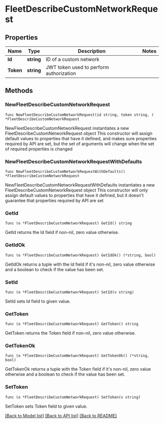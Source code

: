 # FleetDescribeCustomNetworkRequest

## Properties

Name | Type | Description | Notes
------------ | ------------- | ------------- | -------------
**Id** | **string** | ID of a custom network | 
**Token** | **string** | JWT token used to perform authorization | 

## Methods

### NewFleetDescribeCustomNetworkRequest

`func NewFleetDescribeCustomNetworkRequest(id string, token string, ) *FleetDescribeCustomNetworkRequest`

NewFleetDescribeCustomNetworkRequest instantiates a new FleetDescribeCustomNetworkRequest object
This constructor will assign default values to properties that have it defined,
and makes sure properties required by API are set, but the set of arguments
will change when the set of required properties is changed

### NewFleetDescribeCustomNetworkRequestWithDefaults

`func NewFleetDescribeCustomNetworkRequestWithDefaults() *FleetDescribeCustomNetworkRequest`

NewFleetDescribeCustomNetworkRequestWithDefaults instantiates a new FleetDescribeCustomNetworkRequest object
This constructor will only assign default values to properties that have it defined,
but it doesn't guarantee that properties required by API are set

### GetId

`func (o *FleetDescribeCustomNetworkRequest) GetId() string`

GetId returns the Id field if non-nil, zero value otherwise.

### GetIdOk

`func (o *FleetDescribeCustomNetworkRequest) GetIdOk() (*string, bool)`

GetIdOk returns a tuple with the Id field if it's non-nil, zero value otherwise
and a boolean to check if the value has been set.

### SetId

`func (o *FleetDescribeCustomNetworkRequest) SetId(v string)`

SetId sets Id field to given value.


### GetToken

`func (o *FleetDescribeCustomNetworkRequest) GetToken() string`

GetToken returns the Token field if non-nil, zero value otherwise.

### GetTokenOk

`func (o *FleetDescribeCustomNetworkRequest) GetTokenOk() (*string, bool)`

GetTokenOk returns a tuple with the Token field if it's non-nil, zero value otherwise
and a boolean to check if the value has been set.

### SetToken

`func (o *FleetDescribeCustomNetworkRequest) SetToken(v string)`

SetToken sets Token field to given value.



[[Back to Model list]](../README.md#documentation-for-models) [[Back to API list]](../README.md#documentation-for-api-endpoints) [[Back to README]](../README.md)


